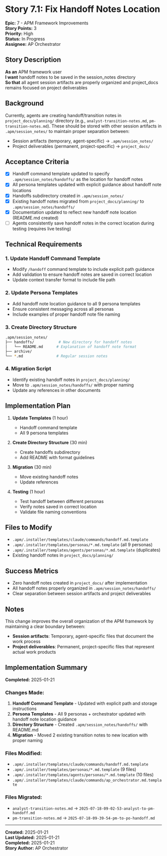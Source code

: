 # Story 7.1: Fix Handoff Notes Location

**Epic:** 7 - APM Framework Improvements  
**Story Points:** 3  
**Priority:** High  
**Status:** In Progress  
**Assignee:** AP Orchestrator  

## Story Description

**As an** APM framework user  
**I want** handoff notes to be saved in the session_notes directory  
**So that** all agent session artifacts are properly organized and project_docs remains focused on project deliverables  

## Background

Currently, agents are creating handoff/transition notes in `project_docs/planning/` directory (e.g., `analyst-transition-notes.md`, `pm-transition-notes.md`). These should be stored with other session artifacts in `.apm/session_notes/` to maintain proper separation between:
- Session artifacts (temporary, agent-specific) → `.apm/session_notes/`
- Project deliverables (permanent, project-specific) → `project_docs/`

## Acceptance Criteria

- [x] Handoff command template updated to specify `.apm/session_notes/handoffs/` as the location for handoff notes
- [x] All persona templates updated with explicit guidance about handoff note locations
- [x] Handoffs subdirectory created in `.apm/session_notes/`
- [x] Existing handoff notes migrated from `project_docs/planning/` to `.apm/session_notes/handoffs/`
- [x] Documentation updated to reflect new handoff note location (README.md created)
- [ ] Agents consistently save handoff notes in the correct location during testing (requires live testing)

## Technical Requirements

### 1. Update Handoff Command Template
- Modify `/handoff` command template to include explicit path guidance
- Add validation to ensure handoff notes are saved in correct location
- Update context transfer format to include file path

### 2. Update Persona Templates
- Add handoff note location guidance to all 9 persona templates
- Ensure consistent messaging across all personas
- Include examples of proper handoff note file naming

### 3. Create Directory Structure
```bash
.apm/session_notes/
├── handoffs/           # New directory for handoff notes
│   └── README.md      # Explanation of handoff note format
├── archive/
└── *.md               # Regular session notes
```

### 4. Migration Script
- Identify existing handoff notes in `project_docs/planning/`
- Move to `.apm/session_notes/handoffs/` with proper naming
- Update any references in other documents

## Implementation Plan

1. **Update Templates** (1 hour)
   - Handoff command template
   - All 9 persona templates
   
2. **Create Directory Structure** (30 min)
   - Create handoffs subdirectory
   - Add README with format guidelines
   
3. **Migration** (30 min)
   - Move existing handoff notes
   - Update references
   
4. **Testing** (1 hour)
   - Test handoff between different personas
   - Verify notes saved in correct location
   - Validate file naming conventions

## Files to Modify

- `.apm/.installer/templates/claude/commands/handoff.md.template`
- `.apm/.installer/templates/personas/*.md.template` (all 9 personas)
- `.apm/.installer/templates/agents/personas/*.md.template` (duplicates)
- Existing handoff notes in `project_docs/planning/`

## Success Metrics

- Zero handoff notes created in `project_docs/` after implementation
- All handoff notes properly organized in `.apm/session_notes/handoffs/`
- Clear separation between session artifacts and project deliverables

## Notes

This change improves the overall organization of the APM framework by maintaining a clear boundary between:
- **Session artifacts**: Temporary, agent-specific files that document the work process
- **Project deliverables**: Permanent, project-specific files that represent actual work products

## Implementation Summary

**Completed:** 2025-01-21

### Changes Made:
1. **Handoff Command Template** - Updated with explicit path and storage instructions
2. **Persona Templates** - All 9 personas + orchestrator updated with handoff note location guidance
3. **Directory Structure** - Created `.apm/session_notes/handoffs/` with README.md
4. **Migration** - Moved 2 existing transition notes to new location with proper naming

### Files Modified:
- `.apm/.installer/templates/claude/commands/handoff.md.template`
- `.apm/.installer/templates/personas/*.md.template` (9 files)
- `.apm/.installer/templates/agents/personas/*.md.template` (10 files)
- `.apm/.installer/templates/claude/commands/ap_orchestrator.md.template`

### Files Migrated:
- `analyst-transition-notes.md` → `2025-07-18-09-02-53-analyst-to-pm-handoff.md`
- `pm-transition-notes.md` → `2025-07-18-09-39-54-pm-to-po-handoff.md`

---

**Created:** 2025-01-21  
**Last Updated:** 2025-01-21  
**Completed:** 2025-01-21  
**Story Author:** AP Orchestrator